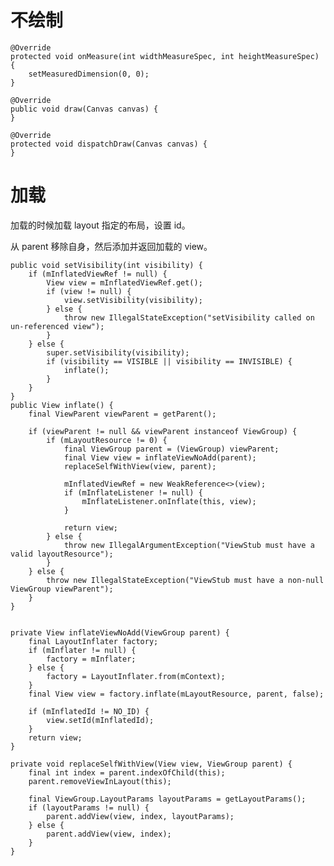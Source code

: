 # 不绘制
    @Override
    protected void onMeasure(int widthMeasureSpec, int heightMeasureSpec) {
        setMeasuredDimension(0, 0);
    }

    @Override
    public void draw(Canvas canvas) {
    }

    @Override
    protected void dispatchDraw(Canvas canvas) {
    }
    
# 加载
加载的时候加载 layout 指定的布局，设置 id。

从 parent 移除自身，然后添加并返回加载的 view。

    public void setVisibility(int visibility) {
        if (mInflatedViewRef != null) {
            View view = mInflatedViewRef.get();
            if (view != null) {
                view.setVisibility(visibility);
            } else {
                throw new IllegalStateException("setVisibility called on un-referenced view");
            }
        } else {
            super.setVisibility(visibility);
            if (visibility == VISIBLE || visibility == INVISIBLE) {
                inflate();
            }
        }
    }
    public View inflate() {
        final ViewParent viewParent = getParent();

        if (viewParent != null && viewParent instanceof ViewGroup) {
            if (mLayoutResource != 0) {
                final ViewGroup parent = (ViewGroup) viewParent;
                final View view = inflateViewNoAdd(parent);
                replaceSelfWithView(view, parent);

                mInflatedViewRef = new WeakReference<>(view);
                if (mInflateListener != null) {
                    mInflateListener.onInflate(this, view);
                }

                return view;
            } else {
                throw new IllegalArgumentException("ViewStub must have a valid layoutResource");
            }
        } else {
            throw new IllegalStateException("ViewStub must have a non-null ViewGroup viewParent");
        }
    }


    private View inflateViewNoAdd(ViewGroup parent) {
        final LayoutInflater factory;
        if (mInflater != null) {
            factory = mInflater;
        } else {
            factory = LayoutInflater.from(mContext);
        }
        final View view = factory.inflate(mLayoutResource, parent, false);

        if (mInflatedId != NO_ID) {
            view.setId(mInflatedId);
        }
        return view;
    }

    private void replaceSelfWithView(View view, ViewGroup parent) {
        final int index = parent.indexOfChild(this);
        parent.removeViewInLayout(this);

        final ViewGroup.LayoutParams layoutParams = getLayoutParams();
        if (layoutParams != null) {
            parent.addView(view, index, layoutParams);
        } else {
            parent.addView(view, index);
        }
    }
